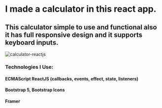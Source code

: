 # I made a calculator in this react app.
## This calculator simple to use and functional also it has full responsive design and it supports keyboard inputs.

![calculator-reactjs](https://user-images.githubusercontent.com/34348780/131378669-9369fdd6-ea4f-4903-b40a-8c7e984e8638.jpg)

### Technologies I Use: <br/>
####  ECMAScript ReactJS (callbacks, events, effect, state, listeners) <br/>
#### Bootstrap 5, Bootstrap Icons <br/>
####  Framer <br/>